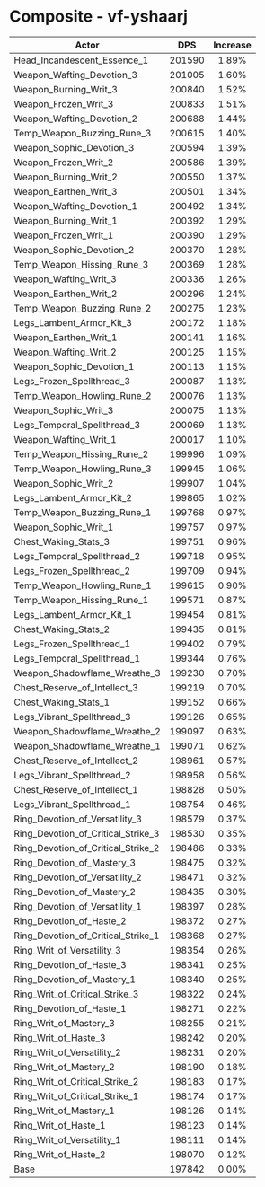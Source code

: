 # Composite - vf-yshaarj
| Actor | DPS | Increase |
|---|:---:|:---:|
|Head_Incandescent_Essence_1|201590|1.89%|
|Weapon_Wafting_Devotion_3|201005|1.60%|
|Weapon_Burning_Writ_3|200840|1.52%|
|Weapon_Frozen_Writ_3|200833|1.51%|
|Weapon_Wafting_Devotion_2|200688|1.44%|
|Temp_Weapon_Buzzing_Rune_3|200615|1.40%|
|Weapon_Sophic_Devotion_3|200594|1.39%|
|Weapon_Frozen_Writ_2|200586|1.39%|
|Weapon_Burning_Writ_2|200550|1.37%|
|Weapon_Earthen_Writ_3|200501|1.34%|
|Weapon_Wafting_Devotion_1|200492|1.34%|
|Weapon_Burning_Writ_1|200392|1.29%|
|Weapon_Frozen_Writ_1|200390|1.29%|
|Weapon_Sophic_Devotion_2|200370|1.28%|
|Temp_Weapon_Hissing_Rune_3|200369|1.28%|
|Weapon_Wafting_Writ_3|200336|1.26%|
|Weapon_Earthen_Writ_2|200296|1.24%|
|Temp_Weapon_Buzzing_Rune_2|200275|1.23%|
|Legs_Lambent_Armor_Kit_3|200172|1.18%|
|Weapon_Earthen_Writ_1|200141|1.16%|
|Weapon_Wafting_Writ_2|200125|1.15%|
|Weapon_Sophic_Devotion_1|200113|1.15%|
|Legs_Frozen_Spellthread_3|200087|1.13%|
|Temp_Weapon_Howling_Rune_2|200076|1.13%|
|Weapon_Sophic_Writ_3|200075|1.13%|
|Legs_Temporal_Spellthread_3|200069|1.13%|
|Weapon_Wafting_Writ_1|200017|1.10%|
|Temp_Weapon_Hissing_Rune_2|199996|1.09%|
|Temp_Weapon_Howling_Rune_3|199945|1.06%|
|Weapon_Sophic_Writ_2|199907|1.04%|
|Legs_Lambent_Armor_Kit_2|199865|1.02%|
|Temp_Weapon_Buzzing_Rune_1|199768|0.97%|
|Weapon_Sophic_Writ_1|199757|0.97%|
|Chest_Waking_Stats_3|199751|0.96%|
|Legs_Temporal_Spellthread_2|199718|0.95%|
|Legs_Frozen_Spellthread_2|199709|0.94%|
|Temp_Weapon_Howling_Rune_1|199615|0.90%|
|Temp_Weapon_Hissing_Rune_1|199571|0.87%|
|Legs_Lambent_Armor_Kit_1|199454|0.81%|
|Chest_Waking_Stats_2|199435|0.81%|
|Legs_Frozen_Spellthread_1|199402|0.79%|
|Legs_Temporal_Spellthread_1|199344|0.76%|
|Weapon_Shadowflame_Wreathe_3|199230|0.70%|
|Chest_Reserve_of_Intellect_3|199219|0.70%|
|Chest_Waking_Stats_1|199152|0.66%|
|Legs_Vibrant_Spellthread_3|199126|0.65%|
|Weapon_Shadowflame_Wreathe_2|199097|0.63%|
|Weapon_Shadowflame_Wreathe_1|199071|0.62%|
|Chest_Reserve_of_Intellect_2|198961|0.57%|
|Legs_Vibrant_Spellthread_2|198958|0.56%|
|Chest_Reserve_of_Intellect_1|198828|0.50%|
|Legs_Vibrant_Spellthread_1|198754|0.46%|
|Ring_Devotion_of_Versatility_3|198579|0.37%|
|Ring_Devotion_of_Critical_Strike_3|198530|0.35%|
|Ring_Devotion_of_Critical_Strike_2|198486|0.33%|
|Ring_Devotion_of_Mastery_3|198475|0.32%|
|Ring_Devotion_of_Versatility_2|198471|0.32%|
|Ring_Devotion_of_Mastery_2|198435|0.30%|
|Ring_Devotion_of_Versatility_1|198397|0.28%|
|Ring_Devotion_of_Haste_2|198372|0.27%|
|Ring_Devotion_of_Critical_Strike_1|198368|0.27%|
|Ring_Writ_of_Versatility_3|198354|0.26%|
|Ring_Devotion_of_Haste_3|198341|0.25%|
|Ring_Devotion_of_Mastery_1|198340|0.25%|
|Ring_Writ_of_Critical_Strike_3|198322|0.24%|
|Ring_Devotion_of_Haste_1|198271|0.22%|
|Ring_Writ_of_Mastery_3|198255|0.21%|
|Ring_Writ_of_Haste_3|198242|0.20%|
|Ring_Writ_of_Versatility_2|198231|0.20%|
|Ring_Writ_of_Mastery_2|198190|0.18%|
|Ring_Writ_of_Critical_Strike_2|198183|0.17%|
|Ring_Writ_of_Critical_Strike_1|198174|0.17%|
|Ring_Writ_of_Mastery_1|198126|0.14%|
|Ring_Writ_of_Haste_1|198123|0.14%|
|Ring_Writ_of_Versatility_1|198111|0.14%|
|Ring_Writ_of_Haste_2|198070|0.12%|
|Base|197842|0.00%|
